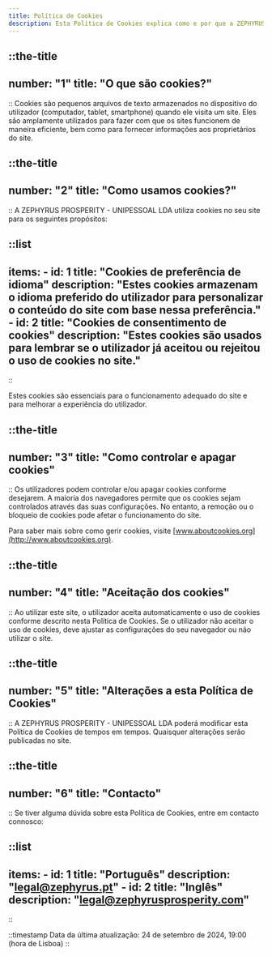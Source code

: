 ```yaml
---
title: Política de Cookies
description: Esta Política de Cookies explica como e por que a ZEPHYRUS PROSPERITY - UNIPESSOAL LDA utiliza cookies no seu site.
---
```


::the-title
---
number: "1"
title: "O que são cookies?"
---
::
Cookies são pequenos arquivos de texto armazenados no dispositivo do utilizador (computador, tablet, smartphone) quando ele visita um site. Eles são amplamente utilizados para fazer com que os sites funcionem de maneira eficiente, bem como para fornecer informações aos proprietários do site.

::the-title
---
number: "2"
title: "Como usamos cookies?"
---
::
A ZEPHYRUS PROSPERITY - UNIPESSOAL LDA utiliza cookies no seu site para os seguintes propósitos:

::list
---
items:
    - id: 1
      title: "Cookies de preferência de idioma"
      description: "Estes cookies armazenam o idioma preferido do utilizador para personalizar o conteúdo do site com base nessa preferência."
    - id: 2
      title: "Cookies de consentimento de cookies"
      description: "Estes cookies são usados para lembrar se o utilizador já aceitou ou rejeitou o uso de cookies no site."
---
::

Estes cookies são essenciais para o funcionamento adequado do site e para melhorar a experiência do utilizador.

::the-title
---
number: "3"
title: "Como controlar e apagar cookies"
---
::
Os utilizadores podem controlar e/ou apagar cookies conforme desejarem. A maioria dos navegadores permite que os cookies sejam controlados através das suas configurações. No entanto, a remoção ou o bloqueio de cookies pode afetar o funcionamento do site.

Para saber mais sobre como gerir cookies, visite [www.aboutcookies.org](http://www.aboutcookies.org).

::the-title
---
number: "4"
title: "Aceitação dos cookies"
---
::
Ao utilizar este site, o utilizador aceita automaticamente o uso de cookies conforme descrito nesta Política de Cookies. Se o utilizador não aceitar o uso de cookies, deve ajustar as configurações do seu navegador ou não utilizar o site.

::the-title
---
number: "5"
title: "Alterações a esta Política de Cookies"
---
::
A ZEPHYRUS PROSPERITY - UNIPESSOAL LDA poderá modificar esta Política de Cookies de tempos em tempos. Quaisquer alterações serão publicadas no site.

::the-title
---
number: "6"
title: "Contacto"
---
::
Se tiver alguma dúvida sobre esta Política de Cookies, entre em contacto connosco:

::list
---
items:
    - id: 1
      title: "Português"
      description: "legal@zephyrus.pt"
    - id: 2
      title: "Inglês"
      description: "legal@zephyrusprosperity.com"
---
::

::timestamp
Data da última atualização: 24 de setembro de 2024, 19:00 (hora de Lisboa)
::
